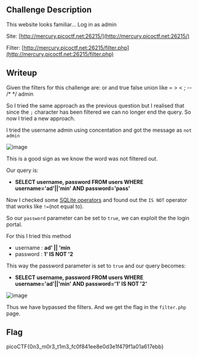 ## Challenge Description
This website looks familiar... Log in as admin 

Site: [http://mercury.picoctf.net:26215/](http://mercury.picoctf.net:26215/)

Filter: [http://mercury.picoctf.net:26215/filter.php](http://mercury.picoctf.net:26215/filter.php)


## Writeup
Given the filters for this challenge are: or and true false union like = > < ; -- /* */ admin


So I tried the same approach as the previous question but I realised that since the `;` character has been filtered we can no longer end the query. So now I tried a new approach. 

I tried the username admin using concentation and got the message as `not admin`

![image](https://github.com/AKripper/COPS-CSOC/assets/167231621/a08e57f0-f660-4a96-badc-de0216fcf0c0)

This is a good sign as we know the word was not filtered out.

Our query is: 
- **SELECT username, password FROM users WHERE username='ad'||'min' AND password='pass'**

Now I checked some [SQLite operators](https://www.sqlite.org/lang_expr.html) and found out the `IS NOT` operator that works like `!=`(not equal to).

So our `password` parameter can be set to `true`, we can exploit the the login portal.

For this I tried this method

- username : **ad' || 'min**
- password : **1' IS NOT '2**

This way the password parameter is set to `true` and our query becomes:

- **SELECT username, password FROM users WHERE username='ad'||'min' AND password='1' IS NOT '2'**

![image](https://github.com/AKripper/COPS-CSOC/assets/167231621/cc4006a0-61a4-462c-bc0b-a30dce8a232c)

Thus we have bypassed the filters. And we get the flag in the `filter.php` page.

## Flag
picoCTF{0n3_m0r3_t1m3_fc0f841ee8e0d3e1f479f1a01a617ebb}
